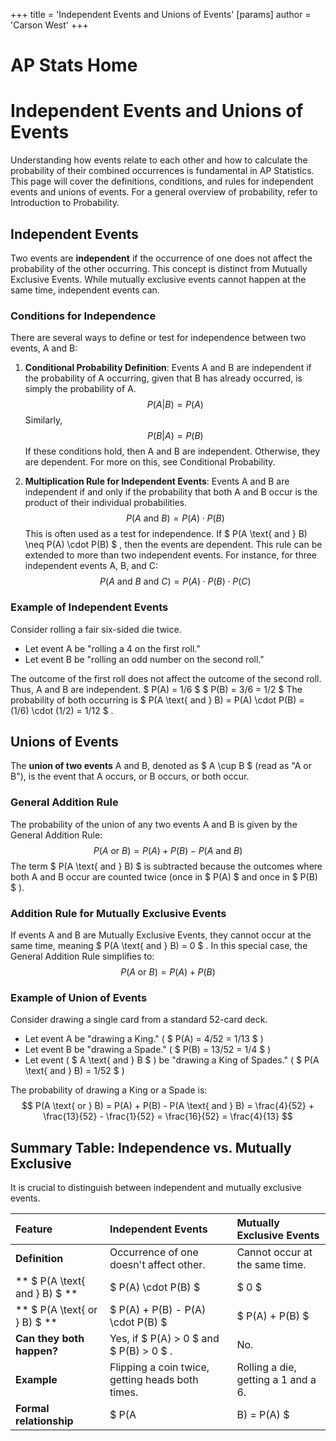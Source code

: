 +++
 title = 'Independent Events and Unions of Events'
[params]
	author = 'Carson West'
+++
# AP Stats Home
# Independent Events and Unions of Events

Understanding how events relate to each other and how to calculate the probability of their combined occurrences is fundamental in AP Statistics. This page will cover the definitions, conditions, and rules for independent events and unions of events. For a general overview of probability, refer to Introduction to Probability.

## Independent Events

Two events are **independent** if the occurrence of one does not affect the probability of the other occurring. This concept is distinct from Mutually Exclusive Events. While mutually exclusive events cannot happen at the same time, independent events can.

### Conditions for Independence

There are several ways to define or test for independence between two events, A and B:

1.  **Conditional Probability Definition**:
    Events A and B are independent if the probability of A occurring, given that B has already occurred, is simply the probability of A.
     $$  P(A|B) = P(A)  $$      Similarly,
     $$  P(B|A) = P(B)  $$      If these conditions hold, then A and B are independent. Otherwise, they are dependent. For more on this, see Conditional Probability.

2.  **Multiplication Rule for Independent Events**:
    Events A and B are independent if and only if the probability that both A and B occur is the product of their individual probabilities.
     $$  P(A \text{ and } B) = P(A) \cdot P(B)  $$      This is often used as a test for independence. If  $ P(A \text{ and } B) \neq P(A) \cdot P(B) $ , then the events are dependent.
    This rule can be extended to more than two independent events. For instance, for three independent events A, B, and C:
     $$  P(A \text{ and } B \text{ and } C) = P(A) \cdot P(B) \cdot P(C)  $$  
### Example of Independent Events

Consider rolling a fair six-sided die twice.
*   Let event A be "rolling a 4 on the first roll."
*   Let event B be "rolling an odd number on the second roll."

The outcome of the first roll does not affect the outcome of the second roll. Thus, A and B are independent.
 $ P(A) = 1/6 $ 
 $ P(B) = 3/6 = 1/2 $ 
The probability of both occurring is  $ P(A \text{ and } B) = P(A) \cdot P(B) = (1/6) \cdot (1/2) = 1/12 $ .

## Unions of Events

The **union of two events** A and B, denoted as  $ A \cup B $  (read as "A or B"), is the event that A occurs, or B occurs, or both occur.

### General Addition Rule

The probability of the union of any two events A and B is given by the General Addition Rule:
 $$  P(A \text{ or } B) = P(A) + P(B) - P(A \text{ and } B)  $$  The term  $ P(A \text{ and } B) $  is subtracted because the outcomes where both A and B occur are counted twice (once in  $ P(A) $  and once in  $ P(B) $ ).

### Addition Rule for Mutually Exclusive Events

If events A and B are Mutually Exclusive Events, they cannot occur at the same time, meaning  $ P(A \text{ and } B) = 0 $ . In this special case, the General Addition Rule simplifies to:
 $$  P(A \text{ or } B) = P(A) + P(B)  $$  
### Example of Union of Events

Consider drawing a single card from a standard 52-card deck.
*   Let event A be "drawing a King." ( $ P(A) = 4/52 = 1/13 $ )
*   Let event B be "drawing a Spade." ( $ P(B) = 13/52 = 1/4 $ )
*   Let event ( $ A \text{ and } B $ ) be "drawing a King of Spades." ( $ P(A \text{ and } B) = 1/52 $ )

The probability of drawing a King or a Spade is:
 $$  P(A \text{ or } B) = P(A) + P(B) - P(A \text{ and } B) = \frac{4}{52} + \frac{13}{52} - \frac{1}{52} = \frac{16}{52} = \frac{4}{13}  $$  
## Summary Table: Independence vs. Mutually Exclusive

It is crucial to distinguish between independent and mutually exclusive events.

| Feature                 | Independent Events                        | Mutually Exclusive Events                   |
| :---------------------- | :---------------------------------------- | :------------------------------------------ |
| **Definition**          | Occurrence of one doesn't affect other.   | Cannot occur at the same time.              |
| ** $ P(A \text{ and } B) $ ** |  $ P(A) \cdot P(B) $                          |  $ 0 $                                          |
| ** $ P(A \text{ or } B) $ ** |  $ P(A) + P(B) - P(A) \cdot P(B) $            |  $ P(A) + P(B) $                                |
| **Can they both happen?** | Yes, if  $ P(A) > 0 $  and  $ P(B) > 0 $ .      | No.                                         |
| **Example**             | Flipping a coin twice, getting heads both times. | Rolling a die, getting a 1 and a 6.         |
| **Formal relationship** |  $ P(A|B) = P(A) $                            | If  $ P(A) > 0 $  and  $ P(B) > 0 $ , then  $ P(A|B) = 0 $ . |